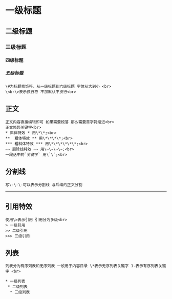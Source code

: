 # 一级标题
## 二级标题
### 三级标题
#### 四级标题
##### 五级标题

	\#为标题修饰符，从一级标题到六级标题 字体从大到小 <br>
	\<br\>表示换行符 不加默认不换行<br>

## 正文
	正文内容直接编辑即可 如果需要段落 那么需要首字符缩进<br>
	正文修饰关键字<br>
	* 斜体特效 * 用\*\*;<br>
	**  粗体特效 ** 用\*\*\*\*;<br>
	*** 粗斜体特效 *** 用\*\*\*\*\*\*;<br>
	~~ 删除线特效 ~~ 用\~\~\~\~;<br>
	一段话中的`关键字` 用\`\`;<br>

## 分割线
	写\-\-\-可以表示分割线 与后续的正文分割

---

## 引用特效
	使用\>表示引用 引用分为多级<br>
	> 一级引用
	>> 二级引用
	>>> 三级引用

## 列表
	列表分为有序列表和无序列表 一般用于内容目录 \*表示无序列表关键字 1.表示有序列表关键字 <br>

	* 一级列表
	 * 二级列表
	  * 三级列表
